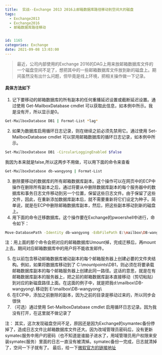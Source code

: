 ```yaml
---
title:  实战--Exchange 2013 2016上邮箱数据库路径移动到空间大的磁盘
tags:
  - Exchange2013
  - Exchange2016
  - 邮箱数据库路径移动


id: 1165
categories: Exchange
date: 2021-09-08 13:03:00
---
```

> 最近，公司内部使用的Exchange 2016的DAG上用来放邮箱数据库文件的一个磁盘空间不足了，想把其中的一些邮箱数据库文件放到新的磁盘上。期间虽然没有出什么问题，但毕竟是线上环境，把相关操作做一下记录。
>

#### 具体方法如下
1. 记下要移动的邮箱数据库的所有副本的任何重播延迟设置或截断延迟设置。通过使用 Get-MailboxDatabase cmdlet 可以获取此信息，如本例中所示。我是没有开，所以显示是0。
```sh
Get-MailboxDatabase DB1 | Format-List *lag*
```

2. 如果为数据库启用循环日志记录，则在继续之前必须先禁用它。通过使用 Set-MailboxDatabase cmdlet 可以禁用邮箱数据库的循环日志记录，如本例中所示。
```sh
Set-MailboxDatabase DB1 -CircularLoggingEnabled $false
```
我因为本来就是false,所以这两步不用做，可以用下面的命令来查看
```sh
Get-MailboxDatabase db-wangyong | Format-List
```
3. 删除要移动的数据库的所有邮箱数据库副本。这个操作可以在网页中的ECP中操作在删除所有副本之后，通过将要从中删除数据库副本的每个服务器中的数据库和事务日志文件移动到另一个位置，保留这些日志文件。由于保留了这些文件，因此，在重新添加数据库副本后，就不需要重新将它们设定为种子。简单说，就是在ECP中删除邮箱数据库副本，然后，把这些副本移动到新的磁盘上。
4. 用下面的命令迁移数据库。这个操作要在Exchange的pwoershell中进行，命令如下：
```sh
Move-DatabasePath -Identity db-wangyong -EdbFilePath E:\mailbox\DB-wangyong\DB-wangyong.edb -LogFolderPath  E:\mailbox\DB-wangyong\
```
注：用上面的那个命令会把对应的邮箱数据库Umount掉，完成迁移后，再mount上去。期间对应邮箱数据库中的用户将不能收发邮件。

5. 在以前包含移动邮箱数据库被动副本的每个邮箱服务器上创建必要的文件夹结构。例如，如果将数据库移动到了 C:\mountpoints\DB1，则必须在将要承载邮箱数据库副本的每个邮箱服务器上创建此同一路径。这话的意思，就是在有邮箱数据库副本的服务器上，把之前的邮箱数据库副本直接移动（剪切粘贴）到对应的新磁盘路径上面。在这面的例子中，就是把我d:\mailbox\DB-wangyong\ 移动到 E:\mailbox\DB-wangyong\ 
6. 在ECP中，添加之前删除的副本，因为之前的目录是移动过来的，所以同步会很快
7. （可选）通过使用 Set-MailboxDatabase cmdlet 启用循环日志记录。因为我没有打开，在这里就不做记录了

注： 其实，这次发现磁盘空间不足，原因还是因为Exchange的symantec备份停掉了，造成日志文件比邮箱数据库文件还大。因为改域管理员密码后，没有更新symatec服务中用户的密码（也不知道是谁脑子进水了，用域管理员用户权限来安装symatec服务）里面的日志一直没有被清掉。symatec备份一完成，日志就清掉了，空间一下子就有了。
最后，给一下[微软官方的链接地址](https://docs.microsoft.com/zh-cn/exchange/high-availability/manage-ha/move-db-copies?view=exchserver-2019)





